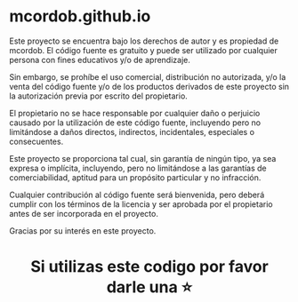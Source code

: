 # mcordob.github.io

Este proyecto se encuentra bajo los derechos de autor y es propiedad de mcordob. El código fuente es gratuito y puede ser utilizado por cualquier persona con fines educativos y/o de aprendizaje.

Sin embargo, se prohíbe el uso comercial, distribución no autorizada, y/o la venta del código fuente y/o de los productos derivados de este proyecto sin la autorización previa por escrito del propietario.

El propietario no se hace responsable por cualquier daño o perjuicio causado por la utilización de este código fuente, incluyendo pero no limitándose a daños directos, indirectos, incidentales, especiales o consecuentes.

Este proyecto se proporciona tal cual, sin garantía de ningún tipo, ya sea expresa o implícita, incluyendo, pero no limitándose a las garantías de comerciabilidad, aptitud para un propósito particular y no infracción.

Cualquier contribución al código fuente será bienvenida, pero deberá cumplir con los términos de la licencia y ser aprobada por el propietario antes de ser incorporada en el proyecto.

Gracias por su interés en este proyecto.
<p>
  <h1 align="center"><b>Si utilizas este codigo por favor darle una ⭐</b></h1>
</p>
